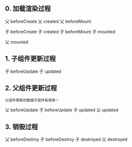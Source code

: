 ## 0. 加载渲染过程

父 beforeCreate
父 created
父 beforeMount

子 beforeCreate
子 created
子 beforeMount
子 mounted

父 mounted

## 1. 子组件更新过程
子 beforeUpdate
子 updated

## 2. 父组件更新过程
`父组件更新的数据子组件有使用！`

父 beforeUpdate
子 beforeUpdate
子 updated
父 updated

## 3. 销毁过程
父 beforeDestroy
子 beforeDestroy
子 destroyed
父 destroyed
